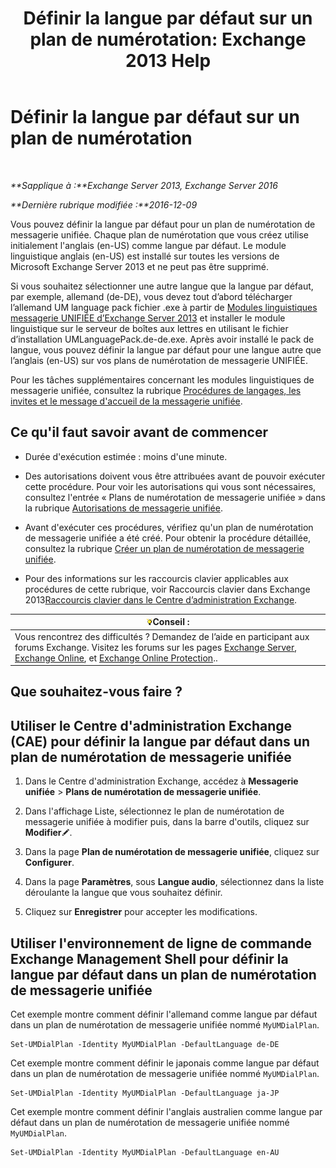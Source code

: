 ﻿---
title: 'Définir la langue par défaut sur un plan de numérotation: Exchange 2013 Help'
TOCTitle: Définir la langue par défaut sur un plan de numérotation
ms:assetid: 7a1d2e7e-4053-40af-9ec1-ec714df12ad4
ms:mtpsurl: https://technet.microsoft.com/fr-fr/library/Aa998914(v=EXCHG.150)
ms:contentKeyID: 50555417
ms.date: 05/23/2018
mtps_version: v=EXCHG.150
ms.translationtype: MT
---

# Définir la langue par défaut sur un plan de numérotation

 

_**Sapplique à :**Exchange Server 2013, Exchange Server 2016_

_**Dernière rubrique modifiée :**2016-12-09_

Vous pouvez définir la langue par défaut pour un plan de numérotation de messagerie unifiée. Chaque plan de numérotation que vous créez utilise initialement l'anglais (en-US) comme langue par défaut. Le module linguistique anglais (en-US) est installé sur toutes les versions de Microsoft Exchange Server 2013 et ne peut pas être supprimé.

Si vous souhaitez sélectionner une autre langue que la langue par défaut, par exemple, allemand (de-DE), vous devez tout d’abord télécharger l’allemand UM language pack fichier .exe à partir de [Modules linguistiques messagerie UNIFIÉE d’Exchange Server 2013](https://go.microsoft.com/fwlink/p/?linkid=266542) et installer le module linguistique sur le serveur de boîtes aux lettres en utilisant le fichier d’installation UMLanguagePack.de-de.exe. Après avoir installé le pack de langue, vous pouvez définir la langue par défaut pour une langue autre que l’anglais (en-US) sur vos plans de numérotation de messagerie UNIFIÉE.

Pour les tâches supplémentaires concernant les modules linguistiques de messagerie unifiée, consultez la rubrique [Procédures de langages, les invites et le message d'accueil de la messagerie unifiée](um-languages-prompts-and-greetings-procedures-exchange-2013-help.md).

## Ce qu'il faut savoir avant de commencer

  - Durée d'exécution estimée : moins d'une minute.

  - Des autorisations doivent vous être attribuées avant de pouvoir exécuter cette procédure. Pour voir les autorisations qui vous sont nécessaires, consultez l'entrée « Plans de numérotation de messagerie unifiée » dans la rubrique [Autorisations de messagerie unifiée](unified-messaging-permissions-exchange-2013-help.md).

  - Avant d'exécuter ces procédures, vérifiez qu'un plan de numérotation de messagerie unifiée a été créé. Pour obtenir la procédure détaillée, consultez la rubrique [Créer un plan de numérotation de messagerie unifiée](create-a-um-dial-plan-exchange-2013-help.md).

  - Pour des informations sur les raccourcis clavier applicables aux procédures de cette rubrique, voir Raccourcis clavier dans Exchange 2013[Raccourcis clavier dans le Centre d’administration Exchange](keyboard-shortcuts-in-the-exchange-admin-center-exchange-online-protection-help.md).

<table>
<thead>
<tr class="header">
<th><img src="images/Bb125224.tip(EXCHG.150).gif" title="Conseil" alt="Conseil" />Conseil :</th>
</tr>
</thead>
<tbody>
<tr class="odd">
<td>Vous rencontrez des difficultés ? Demandez de l’aide en participant aux forums Exchange. Visitez les forums sur les pages <a href="https://go.microsoft.com/fwlink/p/?linkid=60612">Exchange Server</a>, <a href="https://go.microsoft.com/fwlink/p/?linkid=267542">Exchange Online</a>, et <a href="https://go.microsoft.com/fwlink/p/?linkid=285351">Exchange Online Protection</a>..</td>
</tr>
</tbody>
</table>


## Que souhaitez-vous faire ?

## Utiliser le Centre d'administration Exchange (CAE) pour définir la langue par défaut dans un plan de numérotation de messagerie unifiée

1.  Dans le Centre d'administration Exchange, accédez à **Messagerie unifiée** \> **Plans de numérotation de messagerie unifiée**.

2.  Dans l'affichage Liste, sélectionnez le plan de numérotation de messagerie unifiée à modifier puis, dans la barre d'outils, cliquez sur **Modifier**![Icône Modifier](images/Bb124582.6f53ccb2-1f13-4c02-bea0-30690e6ea71d(EXCHG.150).gif "Icône Modifier").

3.  Dans la page **Plan de numérotation de messagerie unifiée**, cliquez sur **Configurer**.

4.  Dans la page **Paramètres**, sous **Langue audio**, sélectionnez dans la liste déroulante la langue que vous souhaitez définir.

5.  Cliquez sur **Enregistrer** pour accepter les modifications.

## Utiliser l'environnement de ligne de commande Exchange Management Shell pour définir la langue par défaut dans un plan de numérotation de messagerie unifiée

Cet exemple montre comment définir l'allemand comme langue par défaut dans un plan de numérotation de messagerie unifiée nommé `MyUMDialPlan`.

    Set-UMDialPlan -Identity MyUMDialPlan -DefaultLanguage de-DE

Cet exemple montre comment définir le japonais comme langue par défaut dans un plan de numérotation de messagerie unifiée nommé `MyUMDialPlan`.

    Set-UMDialPlan -Identity MyUMDialPlan -DefaultLanguage ja-JP

Cet exemple montre comment définir l'anglais australien comme langue par défaut dans un plan de numérotation de messagerie unifiée nommé `MyUMDialPlan`.

    Set-UMDialPlan -Identity MyUMDialPlan -DefaultLanguage en-AU

